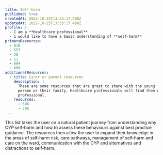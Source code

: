 ```yaml
---
title: Self-harm
published: true
createdAt: 2022-10-25T13:33:17.480Z
updatedAt: 2022-10-25T13:33:17.490Z
profile: |-
  - I am a **Healthcare professional**
  - I would like to have a basic understanding of **self-harm**
primaryResources:
  - 616
  - 557
  - 26
  - 11
  - 604
  - 608
additionalResources:
  - title: Carer or parent resources
    description: |
      These are some resources that are great to share with the young
      person or their family. Healthcare professionals will find them useful as they give an insight into the understanding required by the CYP and family and they may also help address questions that might be posed to the healthcare
      professional.
    resources:
      - 606
      - 295
---
```

This list takes the user on a natural patient journey from understanding why CYP self-harm and how to assess these behaviours against best practice guidance. The resources then allow the user to expand their knowledge in the areas of self-harm risk, care pathways, management of self-harm and care on the ward, communication with the CYP and alternatives and distractions to self-harm.